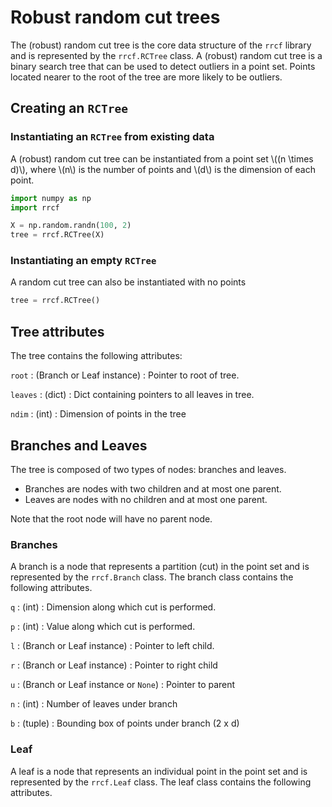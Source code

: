# Robust random cut trees

The (robust) random cut tree is the core data structure of the `rrcf` library and is represented by the `rrcf.RCTree` class.
A (robust) random cut tree is a binary search tree that can be used to detect outliers in a point set.
Points located nearer to the root of the tree are more likely to be outliers.

## Creating an `RCTree`

### Instantiating an `RCTree` from existing data

A (robust) random cut tree can be instantiated from a point set \\((n \times d)\\),
where \\(n\\) is the number of points and \\(d\\) is the dimension of each point.

```python
import numpy as np
import rrcf

X = np.random.randn(100, 2)
tree = rrcf.RCTree(X)
```

### Instantiating an empty `RCTree`

A random cut tree can also be instantiated with no points

```python
tree = rrcf.RCTree()
```

## Tree attributes

The tree contains the following attributes:

`root`
: (Branch or Leaf instance)
: Pointer to root of tree.

`leaves`
: (dict)
: Dict containing pointers to all leaves in tree.

`ndim`
: (int)
: Dimension of points in the tree

## Branches and Leaves

The tree is composed of two types of nodes: branches and leaves.

- Branches are nodes with two children and at most one parent.
- Leaves are nodes with no children and at most one parent.

Note that the root node will have no parent node.

### Branches

A branch is a node that represents a partition (cut) in the point set and is represented by the `rrcf.Branch` class.
The branch class contains the following attributes.

`q`
: (int)
: Dimension along which cut is performed.

`p`
: (int)
: Value along which cut is performed.

`l`
: (Branch or Leaf instance)
: Pointer to left child.

`r`
: (Branch or Leaf instance)
: Pointer to right child

`u`
: (Branch or Leaf instance or `None`)
: Pointer to parent

`n`
: (int)
: Number of leaves under branch

`b`
: (tuple)
: Bounding box of points under branch (2 x d)

### Leaf

A leaf is a node that represents an individual point in the point set and is represented by the `rrcf.Leaf` class.
The leaf class contains the following attributes.
